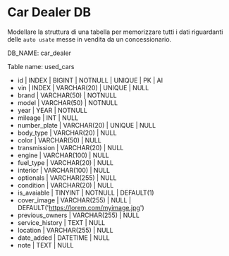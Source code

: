 
# Car Dealer DB

Modellare la struttura di una tabella per memorizzare tutti i dati riguardanti delle `auto usate` messe in vendita da un concessionario.

DB_NAME: car_dealer

Table name: used_cars

- id | INDEX | BIGINT | NOTNULL | UNIQUE | PK | AI 
- vin | INDEX | VARCHAR(20) | UNIQUE | NULL
- brand | VARCHAR(50) | NOTNULL
- model | VARCHAR(50) | NOTNULL
- year | YEAR | NOTNULL
- mileage | INT | NULL
- number_plate | VARCHAR(20) | UNIQUE | NULL
- body_type | VARCHAR(20) | NULL
- color | VARCHAR(50) | NULL
- transmission | VARCHAR(20) | NULL
- engine | VARCHAR(100) | NULL
- fuel_type | VARCHAR(20) | NULL
- interior | VARCHAR(100) | NULL
- optionals | VARCHAR(255) | NULL
- condition | VARCHAR(20) | NULL
- is_avaiable | TINYINT | NOTNULL | DEFAULT(1)
- cover_image | VARCHAR(255) | NULL | DEFAULT('https://lorem.com/myimage.jpg')
- previous_owners | VARCHAR(255) | NULL
- service_history | TEXT | NULL
- location | VARCHAR(255) | NULL
- date_added | DATETIME | NULL
- note | TEXT | NULL

